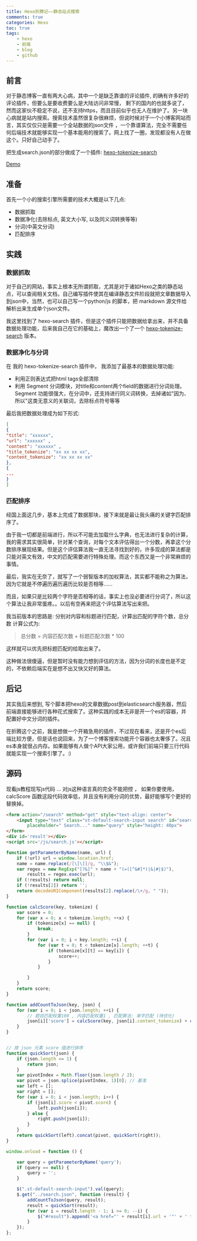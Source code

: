 ```yaml
---
title: Hexo折腾记——静态站点搜索
comments: true
categories: Hexo
toc: true
tags:
	- hexo
	- 前端
	- blog
	- github
---
```



## 前言

对于静态博客一直有两大心病，其中一个是缺乏靠谱的评论插件, 的确有许多好的评论插件，但要么是要收费要么是大陆访问非常慢， 剩下的国内的也就多说了，然而这家伙不稳定不说，还不支持https，而且目前似乎也无人在维护了。另一块心病就是站内搜索。搜索技术虽然很复杂很麻烦，但说时候对于一个小博客网站而言，其实仅仅只是需要一个全站数据的json文件 ，一个靠谱算法，完全不需要任何后端技术就能够实现一个基本能用的搜索了。网上找了一圈，发现都没有人在做这个。只好自己动手了。

<!--more-->

把生成search.json的部分做成了一个插件: [hexo-tokenize-search](https://github.com/joway/hexo-tokenize-search) 

[Demo](https://joway.wang/search/)

## 准备

首先一个小的搜索引擎所需要的技术大概是以下几点:

- 数据抓取
- 数据净化(去除标点, 英文大小写, 以及同义词转换等等)
- 分词(中英文分词)
- 匹配排序

## 实践

### 数据抓取

对于自己的网站，事实上根本无所谓抓取，尤其是对于诸如Hexo之类的静态站点，可以查阅相关文档，自己编写插件使其在编译静态文件阶段就把文章数据导入到json中，当然，也可以自己写一个python/js 的脚本，把 markdown 源文件给解析出来生成单个json文件。

我这里找到了 hexo-search 插件，但是这个插件只能把数据给拿出来，并不具备数据处理功能，后来我自己在它的基础上，魔改出一个了一个 [hexo-tokenize-search](https://github.com/joway/hexo-tokenize-search) 版本。

### 数据净化与分词

在 我的 hexo-tokenize-search 插件中， 我添加了最基本的数据处理功能:

- 利用正则表达式把html tags全部清除
- 利用 Segment 分词模块，对title和content两个field的数据进行分词处理。 Segment 功能很强大，在分词中，还支持进行同义词转换，去掉诸如"因为、所以"这类无意义的关联词，去除标点符号等等

最后我把数据处理成为如下形式:

``` json
[
{
"title": "xxxxxx",
"url": "xxxxxx" ,
"content": "xxxxxx" ,
"title_tokenize": "xx xx xx xx",
"content_tokenize": "xx xx xx xx"
},
{
...
}
]
```


### 匹配排序

经国上面这几步，基本上完成了数据那块，接下来就是最让我头痛的关键字匹配排序了。

由于我一切都是前端进行，所以不可能去加载什么字典，也无法进行复杂的计算，我的需求其实很简单，针对某个查询，对每个文本评估得出一个分数，再拿这个分数排序展现结果。但是这个评估算法我一直无法寻找到好的，许多现成的算法都是只能对英文有效，中文的匹配需要进行特殊处理。而这个东西又是一个非常麻烦的事情。

最后，我实在无奈了，就写了一个弱智版本的加权算法，其实都不能称之为算法，因为它就是不停遍历遍历遍历比较是否相等......

而且，如果只是比较两个字符是否相等的话，事实上也没必要进行分词了，所以这个算法让我非常蛋疼。。以后有空再来把这个评估算法写出来把。

我当前版本的思路是: 分别对内容和标题进行匹配，计算出匹配的字符个数，总分数 计算公式为:

> 总分数 = 内容匹配次数 + 标题匹配次数 * 100

这样就可以优先把标题匹配的给取出来了。

这种做法很傻逼，但是暂时没有能力想到评估的方法，因为分词的长度也是不定的，不依赖后端实在是想不出又快又好的算法。


## 后记

其实我后来想到, 写个脚本把hexo的文章数据post到elasticsearch服务器，然后前端直接能够进行各种花式搜索了。这种实践的成本无非是开一个es的容器，并配置好中文分词的插件。

在折腾这个之前，我是想做一个开箱急用的插件，不过现在看来，还是开个es后端比较方便，但是话也说回来，为了一个博客搜索功能开个容器也太奢侈了。况且es本身就很占内存。如果能够有人做个API大家公用，或许我们前端只要三行代码就能实现一个搜索引擎了。:) 


## 源码

现看js教程现写js代码 ... 对js这种语言真的完全不能把控 ， 如果你要使用，calcScore 函数这段代码效率低，并且没有利用分词的优势，最好能够写个更好的替换掉。

``` html 搜索框
<form action="/search" method="get" style="text-align: center">
    <input type="text" class="st-default-search-input search" id="search"
        placeholder=" Search..." name="query" style="height: 40px">
</form>
<div id='result'></div>
<script src='/js/search.js'></script>
```

``` js
function getParameterByName(name, url) {
    if (!url) url = window.location.href;
    name = name.replace(/[\[\]]/g, "\\$&");
    var regex = new RegExp("[?&]" + name + "(=([^&#]*)|&|#|$)"),
        results = regex.exec(url);
    if (!results) return null;
    if (!results[2]) return '';
    return decodeURIComponent(results[2].replace(/\+/g, " "));
}

function calcScore(key, tokenize) {
    var score = 0;
    for (var x = 0; x < tokenize.length; ++x) {
        if (tokenize[x] == null) {
            break;
        }
        for (var i = 0; i < key.length; ++i) {
            for (var t = 0; t < tokenize[x].length; ++t) {
                if (tokenize[x][t] == key[i]) {
                    score++;
                }
            }

        }
    }
    return score;
}

function addCountToJson(key, json) {
    for (var i = 0; i < json.length; ++i) {
        // 题目匹配权重100 , 内容匹配权重1 , 匹配算法: 单字匹配 (待优化)
        json[i]['score'] = calcScore(key, json[i].content_tokenize) + calcScore(key, json[i].title_tokenize) * 100;
    }
}


// 按 json 元素 score 值进行排序
function quickSort(json) {
    if (json.length <= 1) {
        return json;
    }
    var pivotIndex = Math.floor(json.length / 2);
    var pivot = json.splice(pivotIndex, 1)[0]; // 基准
    var left = [];
    var right = [];
    for (var i = 0; i < json.length; i++) {
        if (json[i].score < pivot.score) {
            left.push(json[i]);
        } else {
            right.push(json[i]);
        }
    }
    return quickSort(left).concat(pivot, quickSort(right));
}

window.onload = function () {

    var query = getParameterByName('query');
    if (query == null) {
        query = '';
    }

    $(".st-default-search-input").val(query);
    $.get("../search.json", function (result) {
        addCountToJson(query, result);
        result = quickSort(result);
        for (var i = result.length - 1; i >= 0; --i) {
            $("#result").append('<a href="' + result[i].url + '"' + ' target="_blank"' + '><li>' + result[i].title + ' 评分: ' + result[i].score + '</li></a>');
        }
    });
};

```
